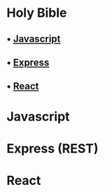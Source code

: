 # Holy Bible
## • [Javascript](#javascript-1)
## • [Express](#express-rest)
## • [React](#react-1)
# Javascript

# Express (REST)

# React